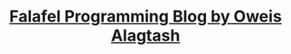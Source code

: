 <p align="center">
  <a href="https://www.falafelprogramming.com">
    <h1 align="center">
      Falafel Programming Blog by Oweis Alagtash
    </h1>
  </a>
</p>